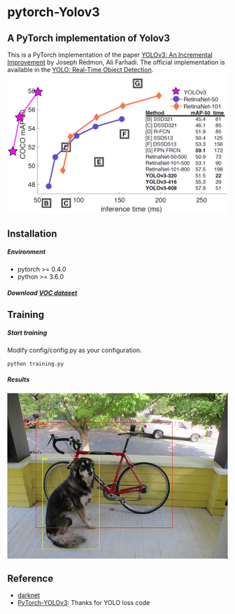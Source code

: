 # pytorch-Yolov3
## A PyTorch implementation of Yolov3
This is a PyTorch implementation of the paper [YOLOv3: An Incremental Improvement](https://arxiv.org/pdf/1804.02767.pdf) by Joseph Redmon, Ali Farhadi. The official implementation is available in the [YOLO: Real-Time Object Detection](https://pjreddie.com/darknet/yolo/).
![](data/inference_time.png)

## Installation
##### Environment
* pytorch >= 0.4.0
* python >= 3.6.0
##### Download [VOC dataset](http://host.robots.ox.ac.uk/pascal/VOC/voc2012/VOCtrainval_11-May-2012.tar)

## Training
##### Start training
Modify config/config.py as your configuration.
```
python training.py
```
##### Results
![](data/predictions.jpg)
## Reference
* [darknet](https://github.com/pjreddie/darknet)
* [PyTorch-YOLOv3](https://github.com/marvis/pytorch-yolo3): Thanks for YOLO loss code
